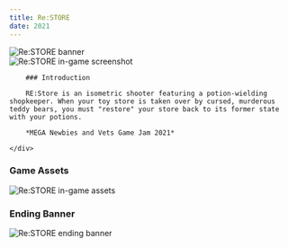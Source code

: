 ```yaml
---
title: Re:STORE
date: 2021
---
```


<script lang="ts">
  import "$lib/scss/markdown.scss";
  import banner from "$lib/images/md-assets/re-store/banner.png";
  import altBanner from "$lib/images/md-assets/re-store/alt-banner.png";
  import screenshot from "$lib/images/md-assets/re-store/screenshot.png";
  import assets from "$lib/images/md-assets/re-store/assets.png";
</script>

<img alt="Re:STORE banner" src={banner}>

<div class="split">
    <img alt="Re:STORE in-game screenshot" src={screenshot}>
    <div>

        ### Introduction 

        RE:Store is an isometric shooter featuring a potion-wielding shopkeeper. When your toy store is taken over by cursed, murderous teddy bears, you must "restore" your store back to its former state with your potions.

        *MEGA Newbies and Vets Game Jam 2021*
        
    </div>
</div>

### Game Assets

<img alt="Re:STORE in-game assets" src={assets}>

### Ending Banner

<img alt="Re:STORE ending banner" src={altBanner}>

